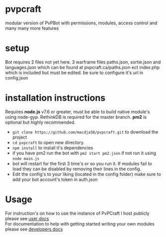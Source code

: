 # pvpcraft
modular version of PvPBot with permissions, modules, access control and many many more features

# setup
Bot requires 2 files not yet here.
3 warframe files paths.json, sortie.json and languages.json which can be found at pvpcraft.ca/paths.json ect
index.php which is included but must be edited. be sure to configure it's url in config.json

# installation instructions
 Requires **node.js** v7.6 or greater, must be able to build native module's using node-gyp. RethinkDB is required for the master branch. **pm2** is optional but highly recommended.

 - `git clone https://github.com/macdja38/pvpcraft.git` to download the project
 - `cd pvpcraft` to open new directory.
 - `npm install` to install it's dependencies
 - if you have pm2 run the bot with `pm2 start pm2.json` if not run it using `node main.js`
 - bot will restart for the first 3 time's or so you run it. If modules fail to load they can be disabled by removing their lines in the config. 
 - Edit the config's to your liking (located in the config folder) make sure to add your bot account's token in auth.json

# Usage
For instruction's on how to use the instance of PvPCraft I host publicly please see [user docs](https://bot.pvpcraft.ca/docs)  
For documentation to help with getting started writing your own modules please see [developers docs](https://macdja38.github.io/pvpcraft/)

